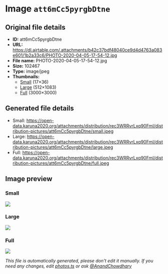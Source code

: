# Image `att6mCc5pyrgbDtne`

## Original file details

- **ID:** att6mCc5pyrgbDtne
- **URL:** https://dl.airtable.com/.attachments/b42c37bdf48040ce9d4d4763a083e601/1b2a33c6/PHOTO-2020-04-05-17-54-12.jpg
- **File name:** PHOTO-2020-04-05-17-54-12.jpg
- **Size:** 102467
- **Type:** image/jpeg
- **Thumbnails:**
  - [Small](https://dl.airtable.com/.attachmentThumbnails/6b8e123d43a1b786bfdb2fa3faa976e9/fc4c7b97) (17×36)
  - [Large](https://dl.airtable.com/.attachmentThumbnails/095ad880e719b8b8df37ad7ee28ffda6/9533625a) (512×1083)
  - [Full](https://dl.airtable.com/.attachmentThumbnails/55e22ed55032f5c7cb9718a1d1186b9b/1586b6cf) (3000×3000)

## Generated file details

- Small: https://open-data.karuna2020.org/attachments/distribution/rec3WRRvrLxq90FmI/distribution-pictures/att6mCc5pyrgbDtne/small.jpeg
- Large: https://open-data.karuna2020.org/attachments/distribution/rec3WRRvrLxq90FmI/distribution-pictures/att6mCc5pyrgbDtne/large.jpeg
- Full: https://open-data.karuna2020.org/attachments/distribution/rec3WRRvrLxq90FmI/distribution-pictures/att6mCc5pyrgbDtne/full.jpeg

## Image preview

### Small

![](https://open-data.karuna2020.org/attachments/distribution/rec3WRRvrLxq90FmI/distribution-pictures/att6mCc5pyrgbDtne/small.jpeg)

### Large

![](https://open-data.karuna2020.org/attachments/distribution/rec3WRRvrLxq90FmI/distribution-pictures/att6mCc5pyrgbDtne/large.jpeg)

### Full

![](https://open-data.karuna2020.org/attachments/distribution/rec3WRRvrLxq90FmI/distribution-pictures/att6mCc5pyrgbDtne/full.jpeg)

_This file is automatically generated, please don't edit it manually. If you need any changes, edit [photos.ts](/photos.ts) or ask [@AnandChowdhary](https://github.com/AnandChowdhary)_
